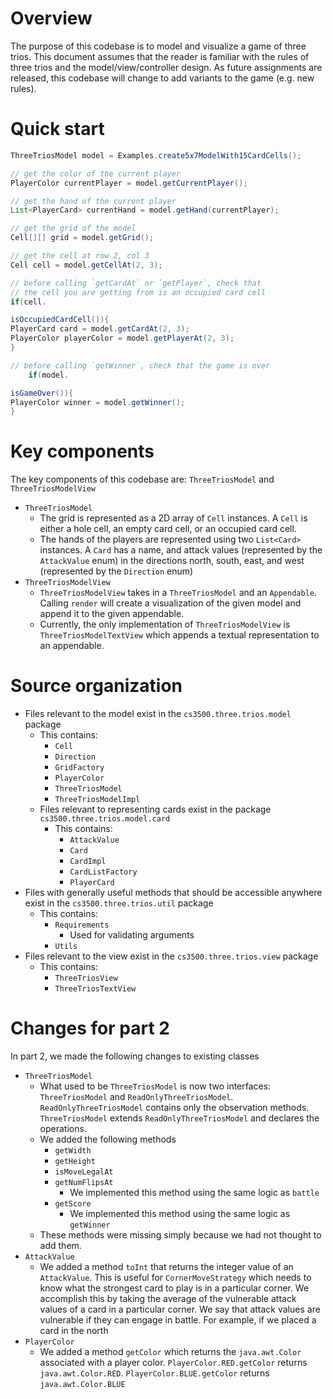 # Overview

The purpose of this codebase is to model and visualize a game of three trios. This document assumes
that the reader is familiar with the rules of three trios and the model/view/controller design. As
future assignments are released, this codebase will change to add variants to the game (e.g. new
rules).

# Quick start

```java
ThreeTriosModel model = Examples.create5x7ModelWith15CardCells();

// get the color of the current player
PlayerColor currentPlayer = model.getCurrentPlayer();

// get the hand of the current player
List<PlayerCard> currentHand = model.getHand(currentPlayer);

// get the grid of the model
Cell[][] grid = model.getGrid();

// get the cell at row 2, col 3
Cell cell = model.getCellAt(2, 3);

// before calling `getCardAt` or `getPlayer`, check that
// the cell you are getting from is an occupied card cell
if(cell.

isOccupiedCardCell()){
PlayerCard card = model.getCardAt(2, 3);
PlayerColor playerColor = model.getPlayerAt(2, 3);
}

// before calling `getWinner`, check that the game is over
    if(model.

isGameOver()){
PlayerColor winner = model.getWinner();
}

```

# Key components

The key components of this codebase are: `ThreeTriosModel` and `ThreeTriosModelView`

- `ThreeTriosModel`
    - The grid is represented as a 2D array of `Cell` instances. A `Cell` is either a hole cell, an
      empty card cell, or an occupied card cell.
    - The hands of the players are represented using two `List<Card>` instances. A `Card` has a
      name, and attack values (represented by the `AttackValue` enum) in the directions north,
      south, east, and west (represented by the `Direction` enum)
- `ThreeTriosModelView`
    - `ThreeTriosModelView` takes in a `ThreeTriosModel` and an `Appendable`. Calling `render` will
      create a visualization of the given model and append it to the given appendable.
    - Currently, the only implementation of `ThreeTriosModelView` is `ThreeTriosModelTextView` which
      appends a textual representation to an appendable.

# Source organization

- Files relevant to the model exist in the `cs3500.three.trios.model` package
    - This contains:
        - `Cell`
        - `Direction`
        - `GridFactory`
        - `PlayerColor`
        - `ThreeTriosModel`
        - `ThreeTriosModelImpl`
    - Files relevant to representing cards exist in the package `cs3500.three.trios.model.card`
        - This contains:
            - `AttackValue`
            - `Card`
            - `CardImpl`
            - `CardListFactory`
            - `PlayerCard`
- Files with generally useful methods that should be accessible anywhere exist in
  the `cs3500.three.trios.util` package
    - This contains:
        - `Requirements`
            - Used for validating arguments
        - `Utils`
- Files relevant to the view exist in the `cs3500.three.trios.view` package
    - This contains:
        - `ThreeTriosView`
        - `ThreeTriosTextView`

# Changes for part 2

In part 2, we made the following changes to existing classes

- `ThreeTriosModel`
    - What used to be `ThreeTriosModel` is now two interfaces: `ThreeTriosModel`
      and `ReadOnlyThreeTriosModel`. `ReadOnlyThreeTriosModel` contains only the observation
      methods. `ThreeTriosModel` extends `ReadOnlyThreeTriosModel` and declares the operations.
    - We added the following methods
        - `getWidth`
        - `getHeight`
        - `isMoveLegalAt`
        - `getNumFlipsAt`
          - We implemented this method using the same logic as `battle`
        - `getScore`
          - We implemented this method using the same logic as `getWinner`
    - These methods were missing simply because we had not thought to add them.
- `AttackValue`
    - We added a method `toInt` that returns the integer value of an `AttackValue`. This is useful
      for `CornerMoveStrategy` which needs to know what the strongest card to play is in a
      particular corner. We accomplish this by taking the average of the vulnerable attack values of
      a card in a particular corner. We say that attack values are vulnerable if they can engage in
      battle. For example, if we placed a card in the north
- `PlayerColor`
    - We added a method `getColor` which returns the `java.awt.Color` associated with a player
      color. `PlayerColor.RED.getColor` returns `java.awt.Color.RED`. `PlayerColor.BLUE.getColor`
      returns `java.awt.Color.BLUE`